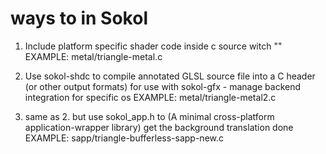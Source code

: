 # ways to in Sokol
1. Include platform specific shader code inside c source witch ""
EXAMPLE: 
    metal/triangle-metal.c

2. Use sokol-shdc to compile annotated GLSL source file into a C header (or other output formats) for use with sokol-gfx - manage backend integration for specific os
EXAMPLE: 
    metal/triangle-metal2.c

3. same as 2. but use sokol_app.h to (A minimal cross-platform application-wrapper library) get the background translation done
EXAMPLE: 
    sapp/triangle-bufferless-sapp-new.c

